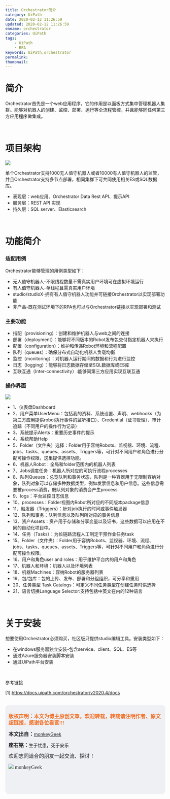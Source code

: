```yaml
---
title: Orchestrator简介
category: UiPath
date: 2020-02-12 11:26:59
updated: 2020-02-12 11:26:59
enname: orchestrator
categories: UiPath
tags:
	- UiPath
	- RPA
keywords: UiPath,orchestrator
permalink:
thumbnail:
---
```


# 简介

Orchestrator首先是一个web应用程序，它的作用是以面板方式集中管理机器人集群。能够对机器人的创建、监控、部署、运行等全流程管控<!--more-->，并且能够同任何第三方应用程序做集成。

</br>

# 项目架构

![](../../../../image/orchestrator_logical.jpg)

单个Orchestrator支持1000无人值守机器人或者10000有人值守机器人的监管，并且Orchestrator支持多节点部署，相同集群下可共同使用相关ES或SQL数据库。

- 表现层：web应用、Orchestrator Data Rest API、提示API
- 服务层：REST API 实现
- 持久层：SQL server、Elasticsearch



</br>

# 功能简介

### 适配用例

Orchestrator能够管理的用例类型如下：

- 无人值守机器人-不限线程数量不需真实用户环境可在虚拟环境运行
- 有人值守机器人-单线程且需真实用户环境
- studio/studioX-拥有有人值守机器人功能并可链接Orchestrator以实现部署功能
- 非产品-既在测试环境下的RPA也可以与Orchestrator链接以实现部署和测试



### 主要功能

- 指配（provisioning）：创建和维护机器人与web之间的连接
- 部署（deployment）：能够将不同版本的Robot发布包交付指定机器人来执行
- 配置（configuration）：维护和传递Robot环境和流程配置
- 队列（queues）：确保分布式自动化机器人负载均衡
- 监控（monitoring）：对机器人运行期间的数据和行为进行监控
- 日志（logging）：能够将日志数据存储至SQL数据库或ES库
- 互联互通（Inter-connectivity）:能够同第三方应用实现互联互通



### 操作界面

![](../../../../image/orchestrator_interface.png)

- 1、仪表盘Dashboard
- 2、用户菜单UserMenu：包括我的资料、系统设置、声明、webhooks（为第三方应用提供robot执行事件的监听接口）、Credential（证书管理）、审计追踪（不同用户的操作行为记录）
- 3、系统提示Alerts：重要历史事件的提示
- 4、系统帮助Help
- 5、Folder（文件夹）选择：Folder用于容纳Robots、监视器、环境、流程、jobs、tasks、queues、assets、Triggers等，可针对不同用户和角色进行分配可操作权限，这里提供选择功能。
- 6、机器人Robot：全局和folder范围内的机器人列表
- 7、Jobs调度任务：机器人所对应的可执行流程processes
- 8、队列Queues：总览队列和事务状态，队列是一种容器用于无限制容纳对象，队列对象可以存储多种数据类型，例如发票信息和用户信息。这些信息需要被process消费，既队列对象的消费会产生process
- 9、logs：平台监控日志信息
- 10、processes：Folder视图内Robot所对应的不同版本package信息
- 11、触发器（Triggers）：针对job执行的时间或事件触发器
- 12、队列和事务：队列信息以及队列所对应的事务信息
- 13、资产Assets：资产用于存储和分享变量以及证书，这些数据可以应用在不同的自动化项目中。
- 14、任务（Tasks）：为长链路流程人工制定干预作业任务task
- 15、Folder（文件夹）：Folder用于容纳Robots、监视器、环境、流程、jobs、tasks、queues、assets、Triggers等，可针对不同用户和角色进行分配可操作权限。
- 16、用户和角色user and roles：用于维护平台内的用户和角色
- 17、机器人和环境：机器人以及环境列表
- 18、机器Machines：容纳Robot的服务器列表
- 19、包/包库：包的上传、发布、部署和分组组织，可分享和重用
- 20、任务类型 Task Catalogs：可定义不同任务类型在创建任务时供选择
- 21、语言切换Language Selector:支持包括中英文在内的12种语言

</br>

# 关于安装

想要使用Orchestrator必须购买，社区版只提供studio编辑工具。安装类型如下：

- 在windows服务器独立安装-包含service、client、SQL、ES等
- 通过Azure服务器安装脚本安装
- 通过UiPath平台安装





</br>

参考链接

[1].https://docs.uipath.com/orchestrator/v2020.4/docs

</br>

<script>
var _hmt = _hmt || [];
(function() {
  var hm = document.createElement("script");
  hm.src = "https://hm.baidu.com/hm.js?2f798e6b269c8a40f12bef25d7f1876d";
  var s = document.getElementsByTagName("script")[0]; 
  s.parentNode.insertBefore(hm, s);
})();
</script>

<div style="height:260px; background-color:rgb(238,240,244); padding:10px;border-radius:10px;">
    <p style="color:#f36c21;font:bold 16px/20px 'kaiTi';">
      版权声明：本文为博主原创文章，欢迎转载，转载请注明作者、原文超链接，感谢各位看官!!!
    </p>
    <p>
      <span style="font:bold 16px/20px 'kaiTi';">本文出自：</span><a href="https://monkeyGeek369.github.io">monkeyGeek</a> 
    </p>
    <p>
      <span style="font:bold 16px/20px 'kaiTi';">座右铭：</span><span>生于忧患，死于安乐</span> 
    </p>
    <p>
      <span style="font:16px/20px 'kaiTi';">欢迎志同道合的朋友一起交流、探讨！</span> 
    </p>
    <img style="height:auto; width:auto;flot:left;" src="../../../../image/monkey64.png" /><span style="font:16px/20px 'kaiTi';flot:left;">   monkeyGeek</span>


